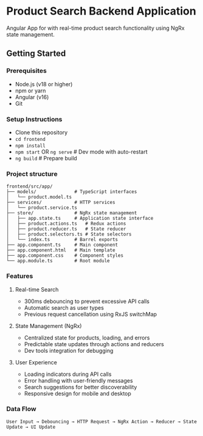 # Product Search Backend Application

Angular App for with real-time product search functionality using NgRx state management.

## Getting Started

### Prerequisites

- Node.js (v18 or higher)
- npm or yarn
- Angular (v16)
- Git

### Setup Instructions

- Clone this repository
- `cd frontend`
- `npm install`
- `npm start` OR `ng serve` # Dev mode with auto-restart
- `ng build` # Prepare build

### Project structure

```
frontend/src/app/
├── models/              # TypeScript interfaces
│   └── product.model.ts
├── services/            # HTTP services
│   └── product.service.ts
├── store/               # NgRx state management
│   ├── app.state.ts     # Application state interface
│   ├── product.actions.ts   # Redux actions
│   ├── product.reducer.ts   # State reducer
│   ├── product.selectors.ts # State selectors
│   └── index.ts         # Barrel exports
├── app.component.ts     # Main component
├── app.component.html   # Main template
├── app.component.css    # Component styles
└── app.module.ts        # Root module
```

### Features

1. Real-time Search

   - 300ms debouncing to prevent excessive API calls
   - Automatic search as user types
   - Previous request cancellation using RxJS switchMap

2. State Management (NgRx)

   - Centralized state for products, loading, and errors
   - Predictable state updates through actions and reducers
   - Dev tools integration for debugging

3. User Experience
   - Loading indicators during API calls
   - Error handling with user-friendly messages
   - Search suggestions for better discoverability
   - Responsive design for mobile and desktop

### Data Flow
```
User Input → Debouncing → HTTP Request → NgRx Action → Reducer → State Update → UI Update
```
